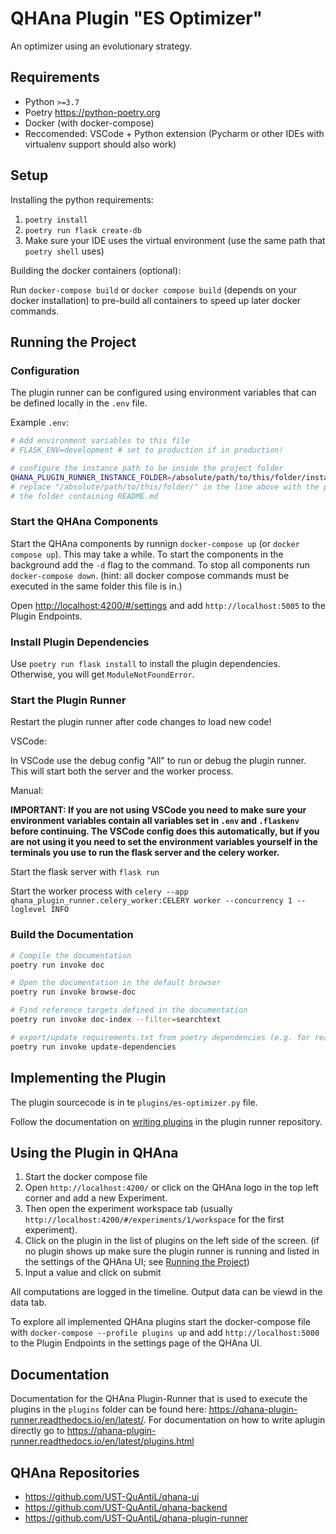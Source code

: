 # QHAna Plugin "ES Optimizer"

An optimizer using an evolutionary strategy.

## Requirements

 * Python `>=3.7`
 * Poetry <https://python-poetry.org>
 * Docker (with docker-compose)
 * Reccomended: VSCode + Python extension (Pycharm or other IDEs with virtualenv support should also work)


## Setup

Installing the python requirements:
 1. `poetry install`
 2. `poetry run flask create-db`
 3. Make sure your IDE uses the virtual environment (use the same path that `poetry shell` uses)

Building the docker containers (optional):

Run `docker-compose build` or `docker compose build` (depends on your docker installation) to pre-build all containers to speed up later docker commands.


## Running the Project

### Configuration

The plugin runner can be configured using environment variables that can be defined locally in the `.env` file.

Example `.env`:

```bash
# Add environment variables to this file
# FLASK_ENV=development # set to production if in production!

# configure the instance path to be inside the project folder
QHANA_PLUGIN_RUNNER_INSTANCE_FOLDER=/absolute/path/to/this/folder/instance 
# replace "/absolute/path/to/this/folder/" in the line above with the path to 
# the folder containing README.md
```

### Start the QHAna Components

Start the QHAna components by runnign `docker-compose up` (or `docker compose up`).
This may take a while. To start the components in the background add the `-d` flag to the command.
To stop all components run `docker-compose down`. (hint: all docker compose commands must be executed in the same folder this file is in.)

Open <http://localhost:4200/#/settings> and add `http://localhost:5005` to the Plugin Endpoints.


### Install Plugin Dependencies

Use `poetry run flask install` to install the plugin dependencies.
Otherwise, you will get `ModuleNotFoundError`.


### Start the Plugin Runner

Restart the plugin runner after code changes to load new code!

VSCode:

In VSCode use the debug config "All" to run or debug the plugin runner.
This will start both the server and the worker process.

Manual:

**IMPORTANT: If you are not using VSCode you need to make sure your environment variables contain all variables set in `.env` and `.flaskenv` before continuing.
The VSCode config does this automatically, but if you are not using it you need to set the environment variables yourself in the terminals you use to run the flask server and the celery worker.**

Start the flask server with `flask run`

Start the worker process with `celery --app qhana_plugin_runner.celery_worker:CELERY worker --concurrency 1 --loglevel INFO`

### Build the Documentation

```bash
# Compile the documentation
poetry run invoke doc

# Open the documentation in the default browser
poetry run invoke browse-doc

# Find reference targets defined in the documentation
poetry run invoke doc-index --filter=searchtext

# export/update requirements.txt from poetry dependencies (e.g. for readthedocs build)
poetry run invoke update-dependencies
```

## Implementing the Plugin

The plugin sourcecode is in te `plugins/es-optimizer.py` file.

Follow the documentation on [writing plugins](https://qhana-plugin-runner.readthedocs.io/en/latest/plugins.html) in the plugin runner repository.

## Using the Plugin in QHAna

 1. Start the docker compose file
 2. Open `http://localhost:4200/` or click on the QHAna logo in the top left corner and add a new Experiment.
 3. Then open the experiment workspace tab (usually `http://localhost:4200/#/experiments/1/workspace` for the first experiment).
 4. Click on the plugin in the list of plugins on the left side of the screen. (if no plugin shows up make sure the plugin runner is running and listed in the settings of the QHAna UI; see [Running the Project](#running-the-project))
 5. Input a value and click on submit

All computations are logged in the timeline. Output data can be viewd in the data tab.

To explore all implemented QHAna plugins start the docker-compose file with `docker-compose --profile plugins up` and add `http://localhost:5000` to the Plugin Endpoints in the settings page of the QHAna UI.


## Documentation

Documentation for the QHAna Plugin-Runner that is used to execute the plugins in the `plugins` folder can be found here: <https://qhana-plugin-runner.readthedocs.io/en/latest/>.
For documentation on how to write aplugin directly go to <https://qhana-plugin-runner.readthedocs.io/en/latest/plugins.html>


## QHAna Repositories

 * <https://github.com/UST-QuAntiL/qhana-ui>
 * <https://github.com/UST-QuAntiL/qhana-backend>
 * <https://github.com/UST-QuAntiL/qhana-plugin-runner>

